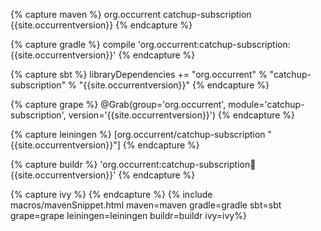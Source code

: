 {% capture maven %}
<dependency>
    <groupId>org.occurrent</groupId>
    <artifactId>catchup-subscription</artifactId>
    <version>{{site.occurrentversion}}</version>
</dependency>
{% endcapture %}

{% capture gradle %}
compile 'org.occurrent:catchup-subscription:{{site.occurrentversion}}'
{% endcapture %}

{% capture sbt %}
libraryDependencies += "org.occurrent" % "catchup-subscription" % "{{site.occurrentversion}}"
{% endcapture %}

{% capture grape %}
@Grab(group='org.occurrent', module='catchup-subscription', version='{{site.occurrentversion}}') 
{% endcapture %}

{% capture leiningen %}
[org.occurrent/catchup-subscription "{{site.occurrentversion}}"]
{% endcapture %}

{% capture buildr %}
'org.occurrent:catchup-subscription:jar:{{site.occurrentversion}}'
{% endcapture %}

{% capture ivy %}
<dependency org="org.occurrent" name="catchup-subscription" rev="{{site.occurrentversion}}" />
{% endcapture %}
{% include macros/mavenSnippet.html maven=maven gradle=gradle sbt=sbt grape=grape leiningen=leiningen buildr=buildr ivy=ivy%}